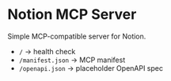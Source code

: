 # Notion MCP Server

Simple MCP-compatible server for Notion.

- `/` → health check  
- `/manifest.json` → MCP manifest  
- `/openapi.json` → placeholder OpenAPI spec  
